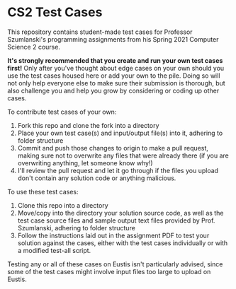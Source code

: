 # CS2 Test Cases
This repository contains student-made test cases for Professor Szumlanski's programming assignments from his Spring 2021 Computer Science 2 course.

**It's strongly recommended that you create and run your own test cases first!** Only after you've thought about edge cases on your own should you use the test cases housed here or add your own to the pile. Doing so will not only help everyone else to make sure their submission is thorough, but also challenge you and help you grow by considering or coding up other cases. 

To contribute test cases of your own:
1. Fork this repo and clone the fork into a directory
2. Place your own test case(s) and input/output file(s) into it, adhering to folder structure
3. Commit and push those changes to origin to make a pull request, making sure not to overwrite any files that were already there (if you are overwriting anything, let someone know why!)
4. I'll review the pull request and let it go through if the files you upload don't contain any solution code or anything malicious.

To use these test cases:
1. Clone this repo into a directory
2. Move/copy into the directory your solution source code, as well as the test case source files and sample output text files provided by Prof. Szumlanski, adhering to folder structure
3. Follow the instructions laid out in the assignment PDF to test your solution against the cases, either with the test cases individually or with a modified test-all script.

Testing any or all of these cases on Eustis isn't particularly advised, since some of the test cases might involve input files too large to upload on Eustis.
